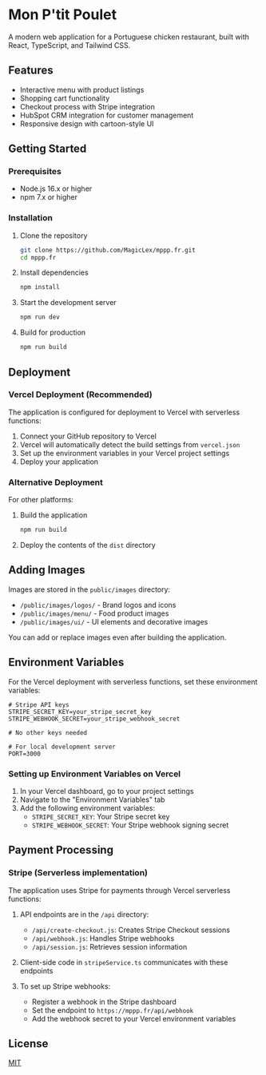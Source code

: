 # Mon P'tit Poulet

A modern web application for a Portuguese chicken restaurant, built with React, TypeScript, and Tailwind CSS.

## Features

- Interactive menu with product listings
- Shopping cart functionality
- Checkout process with Stripe integration
- HubSpot CRM integration for customer management
- Responsive design with cartoon-style UI

## Getting Started

### Prerequisites

- Node.js 16.x or higher
- npm 7.x or higher

### Installation

1. Clone the repository
   ```bash
   git clone https://github.com/MagicLex/mppp.fr.git
   cd mppp.fr
   ```

2. Install dependencies
   ```bash
   npm install
   ```

3. Start the development server
   ```bash
   npm run dev
   ```

4. Build for production
   ```bash
   npm run build
   ```

## Deployment

### Vercel Deployment (Recommended)

The application is configured for deployment to Vercel with serverless functions:

1. Connect your GitHub repository to Vercel
2. Vercel will automatically detect the build settings from `vercel.json`
3. Set up the environment variables in your Vercel project settings
4. Deploy your application

### Alternative Deployment

For other platforms:

1. Build the application
   ```bash
   npm run build
   ```

2. Deploy the contents of the `dist` directory

## Adding Images

Images are stored in the `public/images` directory:

- `/public/images/logos/` - Brand logos and icons
- `/public/images/menu/` - Food product images
- `/public/images/ui/` - UI elements and decorative images

You can add or replace images even after building the application.

## Environment Variables

For the Vercel deployment with serverless functions, set these environment variables:

```
# Stripe API keys
STRIPE_SECRET_KEY=your_stripe_secret_key
STRIPE_WEBHOOK_SECRET=your_stripe_webhook_secret

# No other keys needed

# For local development server
PORT=3000
```

### Setting up Environment Variables on Vercel

1. In your Vercel dashboard, go to your project settings
2. Navigate to the "Environment Variables" tab
3. Add the following environment variables:
   - `STRIPE_SECRET_KEY`: Your Stripe secret key
   - `STRIPE_WEBHOOK_SECRET`: Your Stripe webhook signing secret

## Payment Processing

### Stripe (Serverless implementation)

The application uses Stripe for payments through Vercel serverless functions:

1. API endpoints are in the `/api` directory:
   - `/api/create-checkout.js`: Creates Stripe Checkout sessions
   - `/api/webhook.js`: Handles Stripe webhooks
   - `/api/session.js`: Retrieves session information

2. Client-side code in `stripeService.ts` communicates with these endpoints

3. To set up Stripe webhooks:
   - Register a webhook in the Stripe dashboard
   - Set the endpoint to `https://mppp.fr/api/webhook`
   - Add the webhook secret to your Vercel environment variables

## License

[MIT](LICENSE)